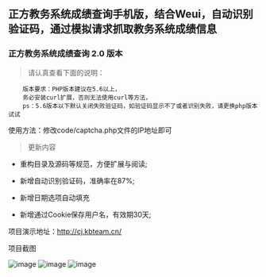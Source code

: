 ## 正方教务系统成绩查询手机版，结合Weui，自动识别验证码，通过模拟请求抓取教务系统成绩信息

### 正方教务系统成绩查询 2.0 版本

>请认真查看下面的说明：

        版本要求：PHP版本建议在5.6以上，
        务必安装curl扩展，否则无法使用curl等方法，
        ps：5.6版本以下默认关闭失败验证码，如验证码显示不了或者识别失败，请更换php版本试试

使用方法：修改code/captcha.php文件的IP地址即可

>更新内容

* 重构目录及源码等规范，方便扩展与阅读;

* 新增自动识别验证码，准确率在87%;

* 新增日期选项自动填充

* 新增通过Cookie保存用户名，有效期30天;

项目演示地址：http://cj.kbteam.cn/

项目截图

![image](https://github.com/kbdxbt/cj/raw/master/image/1.png)
![image](https://github.com/kbdxbt/cj/raw/master/image/2.png)
![image](https://github.com/kbdxbt/cj/raw/master/image/3.png)

